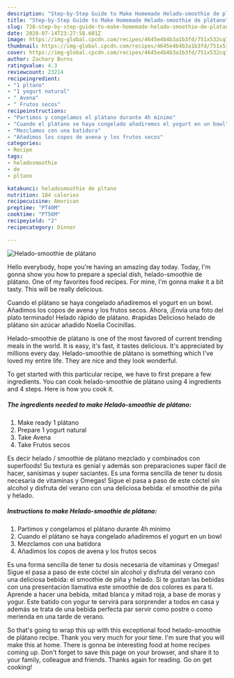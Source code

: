 ```yaml
---
description: "Step-by-Step Guide to Make Homemade Helado-smoothie de plátano"
title: "Step-by-Step Guide to Make Homemade Helado-smoothie de plátano"
slug: 728-step-by-step-guide-to-make-homemade-helado-smoothie-de-platano
date: 2020-07-14T23:27:58.601Z
image: https://img-global.cpcdn.com/recipes/4645e4b4b3a1b3fd/751x532cq70/helado-smoothie-de-platano-foto-principal.jpg
thumbnail: https://img-global.cpcdn.com/recipes/4645e4b4b3a1b3fd/751x532cq70/helado-smoothie-de-platano-foto-principal.jpg
cover: https://img-global.cpcdn.com/recipes/4645e4b4b3a1b3fd/751x532cq70/helado-smoothie-de-platano-foto-principal.jpg
author: Zachary Burns
ratingvalue: 4.3
reviewcount: 23214
recipeingredient:
- "1 pltano"
- "1 yogurt natural"
- " Avena"
- " Frutos secos"
recipeinstructions:
- "Partimos y congelamos el plátano durante 4h mínimo"
- "Cuando el plátano se haya congelado añadiremos el yogurt en un bowl"
- "Mezclamos con una batidora"
- "Añadimos los copos de avena y los frutos secos"
categories:
- Recipe
tags:
- heladosmoothie
- de
- pltano

katakunci: heladosmoothie de pltano 
nutrition: 184 calories
recipecuisine: American
preptime: "PT40M"
cooktime: "PT56M"
recipeyield: "2"
recipecategory: Dinner

---
```



![Helado-smoothie de plátano](https://img-global.cpcdn.com/recipes/4645e4b4b3a1b3fd/751x532cq70/helado-smoothie-de-platano-foto-principal.jpg)

Hello everybody, hope you're having an amazing day today. Today, I'm gonna show you how to prepare a special dish, helado-smoothie de plátano. One of my favorites food recipes. For mine, I'm gonna make it a bit tasty. This will be really delicious.

Cuando el plátano se haya congelado añadiremos el yogurt en un bowl. Añadimos los copos de avena y los frutos secos. Ahora, ¡Envía una foto del plato terminado! Helado rápido de plátano. #rapidas Delicioso helado de plátano sin azúcar añadido Noelia Cocinillas.

Helado-smoothie de plátano is one of the most favored of current trending meals in the world. It is easy, it's fast, it tastes delicious. It's appreciated by millions every day. Helado-smoothie de plátano is something which I've loved my entire life. They are nice and they look wonderful.


To get started with this particular recipe, we have to first prepare a few ingredients. You can cook helado-smoothie de plátano using 4 ingredients and 4 steps. Here is how you cook it.

<!--inarticleads1-->

##### The ingredients needed to make Helado-smoothie de plátano:

1. Make ready 1 plátano
1. Prepare 1 yogurt natural
1. Take  Avena
1. Take  Frutos secos


Es decir helado / smoothie de plátano mezclado y combinados con superfoods! Su textura es genial y además son preparaciones super fácil de hacer, sanísimas y super saciantes. Es una forma sencilla de tener tu dosis necesaria de vitaminas y Omegas! Sigue el pasa a paso de este cóctel sin alcohol y disfruta del verano con una deliciosa bebida: el smoothie de piña y helado. 

<!--inarticleads2-->

##### Instructions to make Helado-smoothie de plátano:

1. Partimos y congelamos el plátano durante 4h mínimo
1. Cuando el plátano se haya congelado añadiremos el yogurt en un bowl
1. Mezclamos con una batidora
1. Añadimos los copos de avena y los frutos secos


Es una forma sencilla de tener tu dosis necesaria de vitaminas y Omegas! Sigue el pasa a paso de este cóctel sin alcohol y disfruta del verano con una deliciosa bebida: el smoothie de piña y helado. Si te gustan las bebidas con una presentación llamativa este smoothie de dos colores es para ti. Aprende a hacer una bebida, mitad blanca y mitad roja, a base de moras y yogur. Este batido con yogur te servirá para sorprender a todos en casa y además se trata de una bebida perfecta par servir como postre o como merienda en una tarde de verano. 

So that's going to wrap this up with this exceptional food helado-smoothie de plátano recipe. Thank you very much for your time. I'm sure that you will make this at home. There is gonna be interesting food at home recipes coming up. Don't forget to save this page on your browser, and share it to your family, colleague and friends. Thanks again for reading. Go on get cooking!
